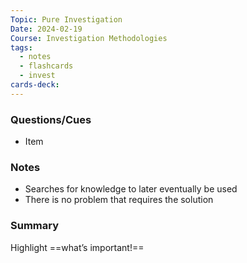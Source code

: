 ```yaml
---
Topic: Pure Investigation
Date: 2024-02-19
Course: Investigation Methodologies
tags:
  - notes
  - flashcards
  - invest
cards-deck:
---
```


### Questions/Cues
- Item

### Notes
- Searches for knowledge to later eventually be used
- There is no problem that requires the solution

### Summary
Highlight ==what’s important!==
<!--SR:!2023-10-27,4,270-->
